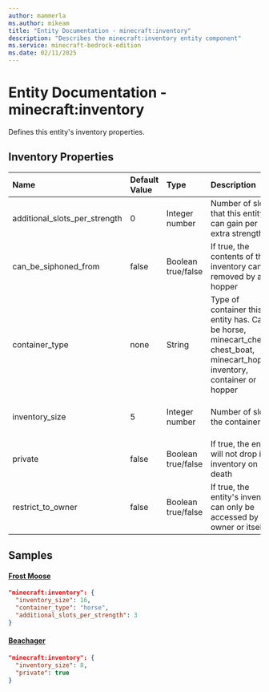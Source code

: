 ```yaml
---
author: mammerla
ms.author: mikeam
title: "Entity Documentation - minecraft:inventory"
description: "Describes the minecraft:inventory entity component"
ms.service: minecraft-bedrock-edition
ms.date: 02/11/2025 
---
```


# Entity Documentation - minecraft:inventory

Defines this entity's inventory properties.


## Inventory Properties

|Name       |Default Value |Type |Description |Example Values |
|:----------|:-------------|:----|:-----------|:------------- |
| additional_slots_per_strength | 0 | Integer number | Number of slots that this entity can gain per extra strength | Frost Moose: `3` | 
| can_be_siphoned_from | false | Boolean true/false | If true, the contents of this inventory can be removed by a hopper |  | 
| container_type | none | String | Type of container this entity has. Can be horse, minecart_chest, chest_boat, minecart_hopper, inventory, container or hopper | Frost Moose: `"horse"` | 
| inventory_size | 5 | Integer number | Number of slots the container has | Frost Moose: `16`, Beachager: `8` | 
| private | false | Boolean true/false | If true, the entity will not drop its inventory on death | Beachager: `true` | 
| restrict_to_owner | false | Boolean true/false | If true, the entity's inventory can only be accessed by its owner or itself |  | 

## Samples

#### [Frost Moose](https://github.com/microsoft/minecraft-samples/tree/main/addon_starter/2_entities/behavior_packs/aop_mobs/entities/frost_moose.behavior.json)


```json
"minecraft:inventory": {
  "inventory_size": 16,
  "container_type": "horse",
  "additional_slots_per_strength": 3
}
```

#### [Beachager](https://github.com/microsoft/minecraft-samples/tree/main/chill_oasis_blocks_and_features/chill_oasis_assets/behavior_packs/chill_oasis_assets/entities/beachager.behavior.json)


```json
"minecraft:inventory": {
  "inventory_size": 8,
  "private": true
}
```
